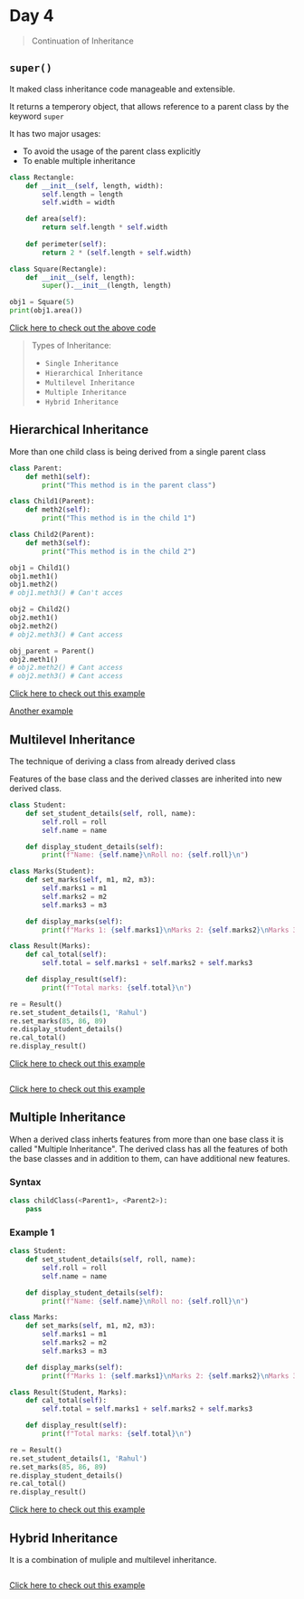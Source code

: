# Day 4

> Continuation of Inheritance

## `super()`

It maked class inheritance code manageable and extensible.

It returns a temperory object, that allows reference to a parent class by the keyword `super`

It has two major usages:

- To avoid the usage of the parent class explicitly
- To enable multiple inheritance

```python
class Rectangle:
    def __init__(self, length, width):
        self.length = length
        self.width = width

    def area(self):
        return self.length * self.width
    
    def perimeter(self):
        return 2 * (self.length + self.width)

class Square(Rectangle):
    def __init__(self, length):
        super().__init__(length, length)

obj1 = Square(5)
print(obj1.area())
```

[Click here to check out the above code](./inheritance/super_function.py)

> Types of Inheritance:
>
> - `Single Inheritance`
> - `Hierarchical Inheritance`
> - `Multilevel Inheritance`
> - `Multiple Inheritance`
> - `Hybrid Inheritance`

## Hierarchical Inheritance

More than one child class is being derived from a single parent class

```python
class Parent:
    def meth1(self):
        print("This method is in the parent class")

class Child1(Parent):
    def meth2(self):
        print("This method is in the child 1")

class Child2(Parent):
    def meth3(self):
        print("This method is in the child 2")

obj1 = Child1()
obj1.meth1()
obj1.meth2()
# obj1.meth3() # Can't acces

obj2 = Child2()
obj2.meth1()
obj2.meth2()
# obj2.meth3() # Cant access

obj_parent = Parent()
obj2.meth1()
# obj2.meth2() # Cant access
# obj2.meth3() # Cant access

```

[Click here to check out this example](./inheritance/hierarchical/example_1.py)

[Another example](./inheritance/hierarchical/example_2.py)

## Multilevel Inheritance

The technique of deriving a class from already derived class

Features of the base class and the derived classes are inherited into new derived class.

```python
class Student:
    def set_student_details(self, roll, name):
        self.roll = roll
        self.name = name

    def display_student_details(self):
        print(f"Name: {self.name}\nRoll no: {self.roll}\n")

class Marks(Student):
    def set_marks(self, m1, m2, m3):
        self.marks1 = m1
        self.marks2 = m2
        self.marks3 = m3

    def display_marks(self):
        print(f"Marks 1: {self.marks1}\nMarks 2: {self.marks2}\nMarks 3: {self.marks1}\n")

class Result(Marks):
    def cal_total(self):
        self.total = self.marks1 + self.marks2 + self.marks3

    def display_result(self):
        print(f"Total marks: {self.total}\n")

re = Result()
re.set_student_details(1, 'Rahul')
re.set_marks(85, 86, 89)
re.display_student_details()
re.cal_total()
re.display_result()
```

[Click here to check out this example](./inheritance/multilevel/example_1.py)


```python

```

[Click here to check out this example](./inheritance/multilevel/example_2.py)

## Multiple Inheritance

When a derived class inherts features from more than one base class it is called "Multiple Inheritance". The derived class has all the features of both the base classes and in addition to them, can have additional new features.

### Syntax

```python
class childClass(<Parent1>, <Parent2>):
    pass
```

### Example 1

```python
class Student:
    def set_student_details(self, roll, name):
        self.roll = roll
        self.name = name

    def display_student_details(self):
        print(f"Name: {self.name}\nRoll no: {self.roll}\n")

class Marks:
    def set_marks(self, m1, m2, m3):
        self.marks1 = m1
        self.marks2 = m2
        self.marks3 = m3

    def display_marks(self):
        print(f"Marks 1: {self.marks1}\nMarks 2: {self.marks2}\nMarks 3: {self.marks1}\n")

class Result(Student, Marks):
    def cal_total(self):
        self.total = self.marks1 + self.marks2 + self.marks3

    def display_result(self):
        print(f"Total marks: {self.total}\n")

re = Result()
re.set_student_details(1, 'Rahul')
re.set_marks(85, 86, 89)
re.display_student_details()
re.cal_total()
re.display_result()
```

[Click here to check out this example](./inheritance/multiple/example_1.py)

## Hybrid Inheritance

It is a combination of muliple and multilevel inheritance.

```python

```

[Click here to check out this example](./inheritance/hybrid/example_1.py)
